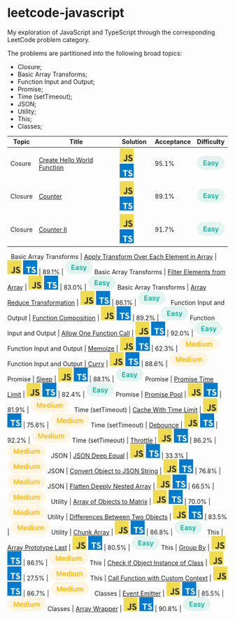 # leetcode-javascript

My exploration of JavaScript and TypeScript through the corresponding LeetCode problem category.

The problems are partitioned into the following broad topics:

- Closure;
- Basic Array Transforms;
- Function Input and Output;
- Promise;
- Time (setTimeout);
- JSON;
- Utility;
- This;
- Classes;

Topic | Title | Solution | Acceptance | Difficulty
------|-------|----------|------------|-----------
Cosure | [Create Hello World Function](/closure/create_hello_world_function/README.md) | [![JS](/img/js.png)](/closure/create_hello_world_function/solution.js) [![TS](/img/ts.png)](/closure/create_hello_world_function/solution.ts) | 95.1% | ![Easy](/img/easy.png)
Closure | [Counter](/closure/counter/README.md) | [![JS](/img/js.png)](/closure/counter/solution.js) [![TS](/img/ts.png)](/closure/counter/solution.ts) | 89.1% | ![Easy](/img/easy.png)
Closure | [Counter II](/closure/counter_ii/README.md) | [![JS](/img/js.png)](/closure/counter_ii/solution.js) [![TS](/img/ts.png)](/closure/counter_ii/solution.ts) | 91.7% | ![Easy](/img/easy.png)
&nbsp;
Basic Array Transforms | [Apply Transform Over Each Element in Array](/basic_array_transforms/apply_transform_over_each_element_in_array/README.md) | [![JS](/img/js.png)](/basic_array_transforms/apply_transform_over_each_element_in_array/solution.js) [![TS](/img/ts.png)](/basic_array_transforms/apply_transform_over_each_element_in_array/solution.ts) | 89.1% | ![Easy](/img/easy.png)
Basic Array Transforms | [Filter Elements from Array](/basic_array_transforms/filter_elements_from_array/README.md) | [![JS](/img/js.png)](/basic_array_transforms/filter_elements_from_array/solution.js) [![TS](/img/ts.png)](/basic_array_transforms/filter_elements_from_array/solution.ts) | 83.0% | ![Easy](/img/easy.png)
Basic Array Transforms | [Array Reduce Transformation](/basic_array_transforms/array_reduce_transformation/README.md) | [![JS](/img/js.png)](/basic_array_transforms/array_reduce_transformation/solution.js) [![TS](/img/ts.png)](/basic_array_transforms/array_reduce_transformation/solution.ts) | 86.1% | ![Easy](/img/easy.png)
&nbsp;
Function Input and Output | [Function Composition](/function_input_and_output/function_composition/README.md) | [![JS](/img/js.png)](/function_input_and_output/function_composition/solution.js) [![TS](/img/ts.png)](/function_input_and_output/function_composition/solution.ts) | 89.2% | ![Easy](/img/easy.png)
Function Input and Output | [Allow One Function Call](/function_input_and_output/allow_one_function_call/README.md) | [![JS](/img/js.png)](/function_input_and_output/allow_one_function_call/solution.js) [![TS](/img/ts.png)](/function_input_and_output/allow_one_function_call/solution.ts) | 92.0% | ![Easy](/img/easy.png)
Function Input and Output | [Memoize](/function_input_and_output/memoize/README.md) | [![JS](/img/js.png)](/function_input_and_output/memoize/solution.js) [![TS](/img/ts.png)](/function_input_and_output/memoize/solution.ts) | 62.3% | ![Medium](/img/medium.png)
Function Input and Output | [Curry](/function_input_and_output/curry/README.md) | [![JS](/img/js.png)](/function_input_and_output/curry/solution.js) [![TS](/img/ts.png)](/function_input_and_output/curry/solution.ts) | 88.6% | ![Medium](/img/medium.png)
&nbsp;
Promise | [Sleep](/promise/sleep/README.md) | [![JS](/img/js.png)](/promise/sleep/solution.js) [![TS](/img/ts.png)](/promise/sleep/solution.ts) | 88.1% | ![Easy](/img/easy.png)
Promise | [Promise Time Limit](/promise/promise_time_limit/README.md) | [![JS](/img/js.png)](/promise/promise_time_limit/solution.js) [![TS](/img/ts.png)](/promise/promise_time_limit/solution.ts) | 82.4% | ![Easy](/img/easy.png)
Promise | [Promise Pool](/promise/promise_pool/README.md) | [![JS](/img/js.png)](/promise/promise_pool/solution.js) [![TS](/img/ts.png)](/promise/promise_pool/solution.ts) | 81.9% | ![Medium](/img/medium.png)
&nbsp;
Time (setTimeout) | [Cache With Time Limit](/time/cache_with_time_limit/README.md) | [![JS](/img/js.png)](/time/cache_with_time_limit/solution.js) [![TS](/img/ts.png)](/time/cache_with_time_limit/solution.ts) | 75.6% | ![Medium](/img/medium.png)
Time (setTimeout) | [Debounce](/time/debounce/README.md) | [![JS](/img/js.png)](/time/debounce/solution.js) [![TS](/img/ts.png)](/time/debounce/solution.ts) | 92.2% | ![Medium](/img/medium.png)
Time (setTimeout) | [Throttle](/time/throttle/README.md) | [![JS](/img/js.png)](/time/throttle/solution.js) [![TS](/img/ts.png)](/time/throttle/solution.ts) | 86.2% | ![Medium](/img/medium.png)
&nbsp;
JSON | [JSON Deep Equal](/json/json_deep_equal/README.md) | [![JS](/img/js.png)](/json/json_deep_equal/solution.js) [![TS](/img/ts.png)](/json/json_deep_equal/solution.ts) | 33.3% | ![Medium](/img/medium.png)
JSON | [Convert Object to JSON String](/json/convert_object_to_json_string/README.md) | [![JS](/img/js.png)](/json/convert_object_to_json_string/solution.js) [![TS](/img/ts.png)](/json/convert_object_to_json_string/solution.ts) | 76.8% | ![Medium](/img/medium.png)
JSON | [Flatten Deeply Nested Array](/json/flatten_deeply_nested_array/README.md) | [![JS](/img/js.png)](/json/flatten_deeply_nested_array/solution.js) [![TS](/img/ts.png)](/json/flatten_deeply_nested_array/solution.ts) | 66.5% | ![Medium](/img/medium.png)
&nbsp;
Utility | [Array of Objects to Matrix](/utility/array_of_objects_to_matrix/README.md) | [![JS](/img/js.png)](/utility/array_of_objects_to_matrix/solution.js) [![TS](/img/ts.png)](/utility/array_of_objects_to_matrix/solution.ts) | 70.0% | ![Medium](/img/medium.png)
Utility | [Differences Between Two Objects](/utility/differences_between_two_objects/README.md) | [![JS](/img/js.png)](/utility/differences_between_two_objects/solution.js) [![TS](/img/ts.png)](/utility/differences_between_two_objects/solution.ts) | 83.5% | ![Medium](/img/medium.png)
Utility | [Chunk Array](/utility/chunk_array/README.md) | [![JS](/img/js.png)](/utility/chunk_array/solution.js) [![TS](/img/ts.png)](/utility/chunk_array/solution.ts) | 86.8% | ![Easy](/img/easy.png)
&nbsp;
This | [Array Prototype Last](/this/array_prototype_last/README.md) | [![JS](/img/js.png)](/this/array_prototype_last/solution.js) [![TS](/img/ts.png)](/this/array_prototype_last/solution.ts) | 80.5% | ![Easy](/img/easy.png)
This | [Group By](/this/group_by/README.md) | [![JS](/img/js.png)](/this/group_by/solution.js) [![TS](/img/ts.png)](/this/group_by/solution.ts) | 86.1% | ![Medium](/img/medium.png)
This | [Check if Object Instance of Class](/this/check_if_object_instance_of_class/README.md) | [![JS](/img/js.png)](/this/check_if_object_instance_of_class/solution.js) [![TS](/img/ts.png)](/this/check_if_object_instance_of_class/solution.ts) | 27.5% | ![Medium](/img/medium.png)
This | [Call Function with Custom Context](/this/call_function_with_custom_context/README.md) | [![JS](/img/js.png)](/this/call_function_with_custom_context/solution.js) [![TS](/img/ts.png)](/this/call_function_with_custom_context/solution.ts) | 86.7% | ![Medium](/img/medium.png)
&nbsp;
Classes | [Event Emitter](/classes/event_emitter/README.md) | [![JS](/img/js.png)](/classes/event_emitter/solution.js) [![TS](/img/ts.png)](/classes/event_emitter/solution.ts) | 85.5% | ![Medium](/img/medium.png)
Classes | [Array Wrapper](/classes/array_wrapper/README.md) | [![JS](/img/js.png)](/classes/array_wrapper/solution.js) [![TS](/img/ts.png)](/classes/array_wrapper/solution.ts) | 90.8% | ![Easy](/img/easy.png)
